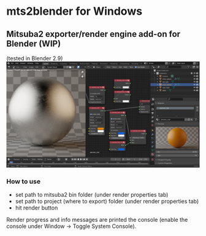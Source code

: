 # mts2blender for Windows
## Mitsuba2 exporter/render engine add-on for Blender (WIP)
(tested in Blender 2.9)
![Header Render](images/mts2_mat_preview.png)
### How to use
- set path to mitsuba2 bin folder (under render properties tab)
- set path to project (where to export) folder (under render properties tab)
- hit render button

Render progress and info messages are printed the console (enable the console under Window -> Toggle System Console).
